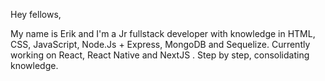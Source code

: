 Hey fellows,


My name is Erik and I'm a Jr fullstack developer with knowledge in HTML, CSS, JavaScript, Node.Js + Express, MongoDB and Sequelize. Currently working on React, React Native and NextJS .
Step by step, consolidating knowledge.
<!---
Erikpolsci/Erikpolsci is a ✨ special ✨ repository because its `README.md` (this file) appears on your GitHub profile.
You can click the Preview link to take a look at your changes.
--->
